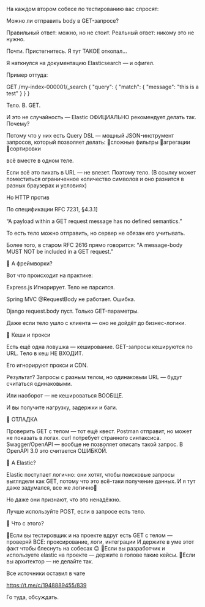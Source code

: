 На каждом втором собесе по тестированию вас спросят: 

Можно ли отправить body в GET-запросе?

Правильный ответ: можно, но не стоит.
Реальный ответ: никому это не нужно.

Почти. Пристегнитесь.
Я тут ТАКОЕ откопал...

Я наткнулся на документацию Elasticsearch — и офигел.

Пример оттуда:

GET /my-index-000001/_search
{
  "query": {
    "match": {
      "message": "this is a test"
    }
  }
}

Тело. В. GET.

И это не случайность — Elastic ОФИЦИАЛЬНО рекомендует делать так.
Почему?

Потому что у них есть Query DSL — мощный JSON-инструмент запросов, который позволяет делать:
🔘сложные фильтры
🔘агрегации
🔘сортировки

всё вместе в одном теле.

Если всё это пихать в URL — не влезет. Поэтому тело.
(В ссылку может поместиться ограниченное количество символов и оно разнится в разных браузерах и условиях)

Но HTTP против

По спецификации RFC 7231, §4.3.1]

“A payload within a GET request message has no defined semantics.”

То есть тело можно отправить, но сервер не обязан его учитывать.

Более того, в старом RFC 2616 прямо говорится:
“A message-body MUST NOT be included in a GET request.”

🧱 А фреймворки?

Вот что происходит на практике:

Express.js Игнорирует. Тело не парсится.

Spring MVC @RequestBody не работает. Ошибка.

Django request.body пуст. Только GET-параметры.

Даже если тело ушло с клиента — оно не дойдёт до бизнес-логики.

🚧 Кеши и прокси

Есть ещё одна ловушка — кеширование.
GET-запросы кешируются по URL. Тело в кеш НЕ ВХОДИТ. 

Его игнорируют прокси и CDN. 

Результат? Запросы с разным телом, но одинаковым URL — будут считаться одинаковыми. 

Или наоборот — не кешироваться ВООБЩЕ.

И вы получите нагрузку, задержки и баги.

🤦 ОТЛАДКА

Проверить GET с телом — тот ещё квест.
Postman отправит, но может не показать в логах.
curl потребует странного синтаксиса.
Swagger/OpenAPI — вообще не позволяет описать такой запрос.
В OpenAPI 3.0 это считается ОШИБКОЙ.

🧩 А Elastic?

Elastic поступает логично: они хотят, чтобы поисковые запросы выглядели как GET, потому что это всё-таки получение данных.
И я тут даже задумался, все же логично🌝

Но даже они признают, что это ненадёжно.

Лучше используйте POST, если в запросе есть тело.

📌 Что с этого?

🔘Если вы тестировщик и на проекте вдруг есть GET с телом — проверяй ВСЕ: проксирование, логи, интеграции
И держите в уме этот факт чтобы блеснуть на собесах 😉
🔘Если вы разработчик и используете elastic на проекте — держите в голове такие кейсы.
🔘Если вы архитектор — не делайте так.

Все источники оставил в чате

https://t.me/c/1948889455/839

Го туда, обсуждать.
